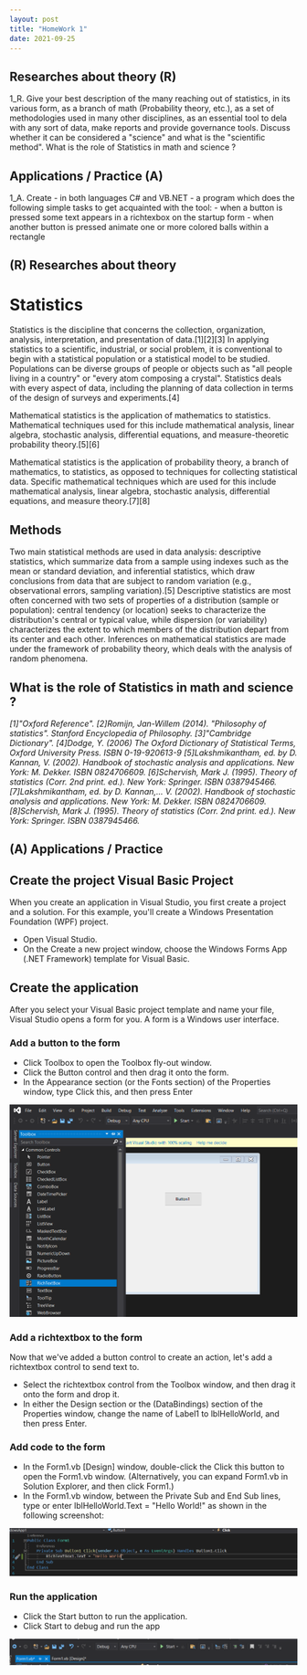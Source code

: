 ```yaml
---
layout: post
title: "HomeWork 1"
date: 2021-09-25
---
```

## Researches about theory (R)
1_R. Give your best description of the many reaching out of statistics, in its various form, as a branch of math (Probability theory, etc.), as a set of methodologies used in many other disciplines, as an essential tool to dela with any sort of data, make reports and provide governance tools. Discuss whether it can be considered a "science" and what is the "scientific method". What is the role of Statistics in math and science ?

## Applications / Practice (A)
1_A. Create - in both languages C# and VB.NET - a program which does the following simple tasks to get acquainted with the tool:
		- when a button is pressed some text appears in a richtexbox on the startup form
		- when another button is pressed animate one or more colored balls within a rectangle

## (R) Researches about theory 
# Statistics
Statistics is the discipline that concerns the collection, organization, analysis, interpretation, and presentation of data.[1][2][3] In applying statistics to a scientific, industrial, or social problem, it is conventional to begin with a statistical population or a statistical model to be studied. Populations can be diverse groups of people or objects such as "all people living in a country" or "every atom composing a crystal". Statistics deals with every aspect of data, including the planning of data collection in terms of the design of surveys and experiments.[4] 

Mathematical statistics is the application of mathematics to statistics. Mathematical techniques used for this include mathematical analysis, linear algebra, stochastic analysis, differential equations, and measure-theoretic probability theory.[5][6]

Mathematical statistics is the application of probability theory, a branch of mathematics, to statistics, as opposed to techniques for collecting statistical data. Specific mathematical techniques which are used for this include mathematical analysis, linear algebra, stochastic analysis, differential equations, and measure theory.[7][8]

## Methods 

Two main statistical methods are used in data analysis: descriptive statistics, which summarize data from a sample using indexes such as the mean or standard deviation, and inferential statistics, which draw conclusions from data that are subject to random variation (e.g., observational errors, sampling variation).[5] Descriptive statistics are most often concerned with two sets of properties of a distribution (sample or population): central tendency (or location) seeks to characterize the distribution's central or typical value, while dispersion (or variability) characterizes the extent to which members of the distribution depart from its center and each other. Inferences on mathematical statistics are made under the framework of probability theory, which deals with the analysis of random phenomena.

## What is the role of Statistics in math and science ?

*[1]"Oxford Reference".*
*[2]Romijn, Jan-Willem (2014). "Philosophy of statistics". Stanford Encyclopedia of Philosophy.*
*[3]"Cambridge Dictionary".*
*[4]Dodge, Y. (2006) The Oxford Dictionary of Statistical Terms, Oxford University Press. ISBN 0-19-920613-9*
*[5]Lakshmikantham, ed. by D. Kannan, V. (2002). Handbook of stochastic analysis and applications. New York: M. Dekker. ISBN 0824706609.*
*[6]Schervish, Mark J. (1995). Theory of statistics (Corr. 2nd print. ed.). New York: Springer. ISBN 0387945466.*
*[7]Lakshmikantham, ed. by D. Kannan,... V. (2002). Handbook of stochastic analysis and applications. New York: M. Dekker. ISBN 0824706609.*
*[8]Schervish, Mark J. (1995). Theory of statistics (Corr. 2nd print. ed.). New York: Springer. ISBN 0387945466.*


## (A) Applications / Practice
	
## Create the project Visual Basic Project

When you create an application in Visual Studio, you first create a project and a solution. For this example, you'll create a Windows Presentation Foundation (WPF) project.
 - Open Visual Studio.
 - On the Create a new project window, choose the Windows Forms App (.NET Framework) template for Visual Basic.

## Create the application

After you select your Visual Basic project template and name your file, Visual Studio opens a form for you. A form is a Windows user interface.

### Add a button to the form

-  Click Toolbox to open the Toolbox fly-out window.
-  Click the Button control and then drag it onto the form.
-  In the Appearance section (or the Fonts section) of the Properties window, type Click this, and then press Enter

![button](/assets/button.PNG)

### Add a richtextbox to the form

Now that we've added a button control to create an action, let's add a richtextbox control to send text to.

- Select the richtextbox control from the Toolbox window, and then drag it onto the form and drop it.
- In either the Design section or the (DataBindings) section of the Properties window, change the name of Label1 to lblHelloWorld, and then press Enter.

### Add code to the form

- In the Form1.vb [Design] window, double-click the Click this button to open the Form1.vb window. (Alternatively, you can expand Form1.vb in Solution Explorer, and then click Form1.)
- In the Form1.vb window, between the Private Sub and End Sub lines, type or enter lblHelloWorld.Text = "Hello World!" as shown in the following screenshot:

![button](/assets/insertTextInRich.PNG)

### Run the application

- Click the Start button to run the application.
- Click Start to debug and run the app

![button](/assets/start.PNG)
